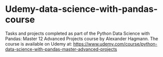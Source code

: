 # Udemy-data-science-with-pandas-course
Tasks and projects completed as part of the Python Data Science with Pandas: Master 12 Advanced Projects course by Alexander Hagmann. The course is available on Udemy at: https://www.udemy.com/course/python-data-science-with-pandas-master-advanced-projects
